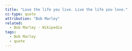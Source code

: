 ```yaml
---
title: "Love the life you live. Live the life you love."
cc-type: quote
attribution: "Bob Marley"
related:
  - Bob Marley - Wikipedia
tags:
  - Bob Marley
  - quote
---
```

